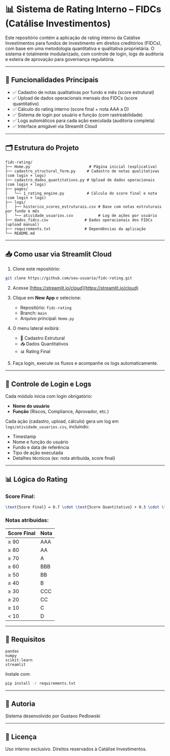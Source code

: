 # 📊 Sistema de Rating Interno – FIDCs (Catálise Investimentos)

Este repositório contém a aplicação de rating interno da Catálise Investimentos para fundos de investimento em direitos creditórios (FIDCs), com base em uma metodologia quantitativa e qualitativa proprietária. O sistema é totalmente modularizado, com controle de login, logs de auditoria e esteira de aprovação para governança regulatória.

---

## 🚀 Funcionalidades Principais

* ✅ Cadastro de notas qualitativas por fundo e mês (score estrutural)
* ✅ Upload de dados operacionais mensais dos FIDCs (score quantitativo)
* ✅ Cálculo do rating interno (score final + nota AAA a D)
* ✅ Sistema de login por usuário e função (com rastreabilidade)
* ✅ Logs automáticos para cada ação executada (auditoria completa)
* ✅ Interface amigável via Streamlit Cloud

---

## 🗂️ Estrutura do Projeto

```
fidc-rating/
├── Home.py                          # Página inicial (explicativa)
├── cadastro_structural_form.py     # Cadastro de notas qualitativas (com login + logs)
├── cadastro_dados_quantitativos.py # Upload de dados operacionais (com login + logs)
├── pages/
│   └── 1_rating_engine.py          # Cálculo do score final e nota (com login + logs)
├── logs/
│   ├── historico_scores_estruturais.csv # Base com notas estruturais por fundo e mês
│   └── atividade_usuarios.csv           # Log de ações por usuário
├── dados_fidcs.csv                # Dados operacionais dos FIDCs (upload manual)
├── requirements.txt               # Dependências da aplicação
└── README.md
```

---

## 📥 Como usar via Streamlit Cloud

1. Clone este repositório:

```bash
git clone https://github.com/seu-usuario/fidc-rating.git
```

2. Acesse [https://streamlit.io/cloud](https://streamlit.io/cloud)

3. Clique em **New App** e selecione:

   * Repositório: `fidc-rating`
   * Branch: `main`
   * Arquivo principal: `Home.py`

4. O menu lateral exibirá:

   * 📝 Cadastro Estrutural
   * 📥 Dados Quantitativos
   * 📊 Rating Final

5. Faça login, execute os fluxos e acompanhe os logs automaticamente.

---

## 🔐 Controle de Login e Logs

Cada módulo inicia com login obrigatório:

* **Nome do usuário**
* **Função** (Riscos, Compliance, Aprovador, etc.)

Cada ação (cadastro, upload, cálculo) gera um log em `logs/atividade_usuarios.csv`, incluindo:

* Timestamp
* Nome e função do usuário
* Fundo e data de referência
* Tipo de ação executada
* Detalhes técnicos (ex: nota atribuída, score final)

---

## 📊 Lógica do Rating

### Score Final:

```latex
\text{Score Final} = 0.7 \cdot \text{Score Quantitativo} + 0.3 \cdot \text{Score Estrutural}
```

### Notas atribuídas:

| Score Final | Nota |
| ----------- | ---- |
| ≥ 90        | AAA  |
| ≥ 80        | AA   |
| ≥ 70        | A    |
| ≥ 60        | BBB  |
| ≥ 50        | BB   |
| ≥ 40        | B    |
| ≥ 30        | CCC  |
| ≥ 20        | CC   |
| ≥ 10        | C    |
| < 10        | D    |

---

## 📎 Requisitos

```
pandas
numpy
scikit-learn
streamlit
```

Instale com:

```bash
pip install -r requirements.txt
```

---

## 👤 Autoria

Sistema desenvolvido por Gustavo Pedlowski

---

## 📄 Licença

Uso interno exclusivo. Direitos reservados à Catálise Investimentos.
